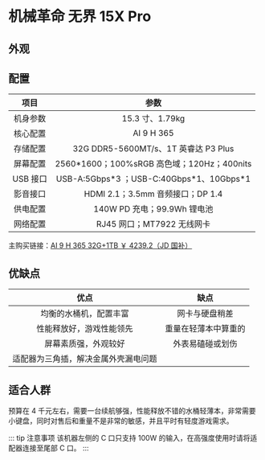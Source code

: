 # 机械革命 无界 15X Pro

## 外观

## 配置

|   项目   |                    参数                     |
| :------: | :-----------------------------------------: |
| 机身参数 |               15.3 寸、1.79kg               |
| 核心配置 |                 AI 9 H 365                  |
| 存储配置 |    32G DDR5-5600MT/s、1T 英睿达 P3 Plus     |
| 屏幕配置 | 2560\*1600；100%sRGB 高色域；120Hz；400nits |
| USB 接口 | USB-A:5Gbps\*3 ；USB-C:40Gbps\*1、10Gbps\*1 |
| 影音接口 |      HDMI 2.1；3.5mm 音频接口；DP 1.4       |
| 供电配置 |         140W PD 充电；99.9Wh 锂电池         |
| 网络配置 |         RJ45 网口；MT7922 无线网卡          |

主购买链接：[AI 9 H 365 32G+1TB ￥ 4239.2（JD 国补）](https://3.cn/2i-8fitv)

## 优缺点

|                 优点                 |         缺点         |
| :----------------------------------: | :------------------: |
|        均衡的水桶机，配置丰富        |    网卡与硬盘稍差    |
|       性能释放好，游戏性能领先       | 重量在轻薄本中算重的 |
|         屏幕素质强，外观较好         |   外表易磕碰或划伤   |
| 适配器为三角插，解决金属外壳漏电问题 |                      |

## 适合人群

预算在 4 千元左右，需要一台续航够强，性能释放不错的水桶轻薄本，非常需要小键盘，同时对售后和重量不是非常的敏感，并且平时有轻度游戏需求。

::: tip 注意事项
该机器左侧的 C 口只支持 100W 的输入，在高强度使用时请将适配器连接至尾部 C 口。
:::

